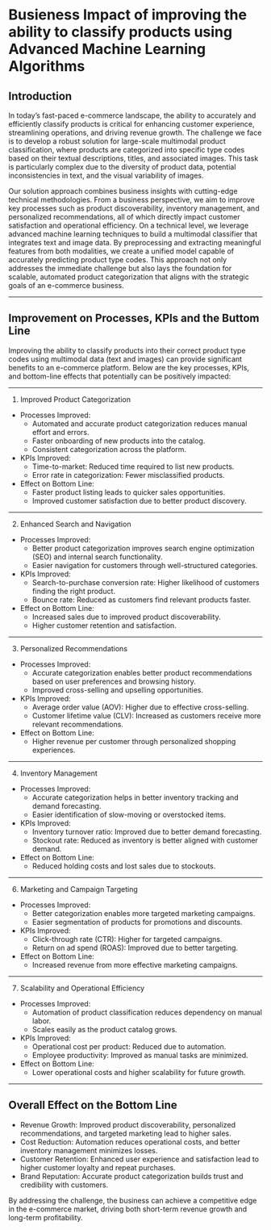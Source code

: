 # Busieness Impact of improving the ability to classify products using Advanced Machine Learning Algorithms

## Introduction

In today’s fast-paced e-commerce landscape, the ability to accurately and efficiently classify products is critical for enhancing customer experience, streamlining operations, and driving revenue growth. The challenge we face is to develop a robust solution for large-scale multimodal product classification, where products are categorized into specific type codes based on their textual descriptions, titles, and associated images. This task is particularly complex due to the diversity of product data, potential inconsistencies in text, and the visual variability of images.

Our solution approach combines business insights with cutting-edge technical methodologies. From a business perspective, we aim to improve key processes such as product discoverability, inventory management, and personalized recommendations, all of which directly impact customer satisfaction and operational efficiency. On a technical level, we leverage advanced machine learning techniques to build a multimodal classifier that integrates text and image data. By preprocessing and extracting meaningful features from both modalities, we create a unified model capable of accurately predicting product type codes. This approach not only addresses the immediate challenge but also lays the foundation for scalable, automated product categorization that aligns with the strategic goals of an e-commerce business.

***

## Improvement on Processes, KPIs and the Buttom Line

Improving the ability to classify products into their correct product type codes using multimodal data (text and images) can provide significant benefits to an e-commerce platform. Below are the key processes, KPIs, and bottom-line effects that potentially can be positively impacted:

***

1. Improved Product Categorization
- Processes Improved:
  - Automated and accurate product categorization reduces manual effort and errors.
  - Faster onboarding of new products into the catalog.
  - Consistent categorization across the platform.
- KPIs Improved:
  - Time-to-market: Reduced time required to list new products.
  - Error rate in categorization: Fewer misclassified products.
- Effect on Bottom Line:
  - Faster product listing leads to quicker sales opportunities.
  - Improved customer satisfaction due to better product discovery.

***

2. Enhanced Search and Navigation
- Processes Improved:
  - Better product categorization improves search engine optimization (SEO) and internal search functionality.
  - Easier navigation for customers through well-structured categories.
- KPIs Improved:
  - Search-to-purchase conversion rate: Higher likelihood of customers finding the right product.
  - Bounce rate: Reduced as customers find relevant products faster.
- Effect on Bottom Line:
  - Increased sales due to improved product discoverability.
  - Higher customer retention and satisfaction.

***

3. Personalized Recommendations
- Processes Improved:
  - Accurate categorization enables better product recommendations based on user preferences and browsing history.
  - Improved cross-selling and upselling opportunities.
- KPIs Improved:
  - Average order value (AOV): Higher due to effective cross-selling.
  - Customer lifetime value (CLV): Increased as customers receive more relevant recommendations.
- Effect on Bottom Line:
  - Higher revenue per customer through personalized shopping experiences.
 
***

4. Inventory Management
- Processes Improved:
  - Accurate categorization helps in better inventory tracking and demand forecasting.
  - Easier identification of slow-moving or overstocked items.
- KPIs Improved:
  - Inventory turnover ratio: Improved due to better demand forecasting.
  - Stockout rate: Reduced as inventory is better aligned with customer demand.
- Effect on Bottom Line:
  - Reduced holding costs and lost sales due to stockouts.
 
 ***

6. Marketing and Campaign Targeting
- Processes Improved:
  - Better categorization enables more targeted marketing campaigns.
  - Easier segmentation of products for promotions and discounts.
- KPIs Improved:
  - Click-through rate (CTR): Higher for targeted campaigns.
  - Return on ad spend (ROAS): Improved due to better targeting.
- Effect on Bottom Line:
  - Increased revenue from more effective marketing campaigns.

***

7. Scalability and Operational Efficiency
- Processes Improved:
  - Automation of product classification reduces dependency on manual labor.
  - Scales easily as the product catalog grows.
- KPIs Improved:
  - Operational cost per product: Reduced due to automation.
  - Employee productivity: Improved as manual tasks are minimized.
- Effect on Bottom Line:
  - Lower operational costs and higher scalability for future growth.
 
***

## Overall Effect on the Bottom Line

- Revenue Growth: Improved product discoverability, personalized recommendations, and targeted marketing lead to higher sales.
- Cost Reduction: Automation reduces operational costs, and better inventory management minimizes losses.
- Customer Retention: Enhanced user experience and satisfaction lead to higher customer loyalty and repeat purchases.
- Brand Reputation: Accurate product categorization builds trust and credibility with customers.

By addressing the challenge, the business can achieve a competitive edge in the e-commerce market, driving both short-term revenue growth and long-term profitability.
